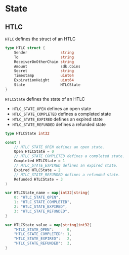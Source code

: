 <!--
order: 1
-->

# State

## HTLC

`HTLC` defines the struct of an HTLC

```go
type HTLC struct {
    Sender               string
    To                   string
    ReceiverOnOtherChain string
    Amount               sdk.Coins
    Secret               string
    Timestamp            uint64
    ExpirationHeight     uint64
    State                HTLCState
}
```

`HTLCState` defines the state of an HTLC

- `HTLC_STATE_OPEN` defines an open state
- `HTLC_STATE_COMPLETED` defines a completed state
- `HTLC_STATE_EXPIRED` defines an expired state
- `HTLC_STATE_REFUNDED` defines a refunded state

```go
type HTLCState int32

const (
    // HTLC_STATE_OPEN defines an open state.
    Open HTLCState = 0
    // HTLC_STATE_COMPLETED defines a completed state.
    Completed HTLCState = 1
    // HTLC_STATE_EXPIRED defines an expired state.
    Expired HTLCState = 2
    // HTLC_STATE_REFUNDED defines a refunded state.
    Refunded HTLCState = 3
)

var HTLCState_name = map[int32]string{
    0: "HTLC_STATE_OPEN",
    1: "HTLC_STATE_COMPLETED",
    2: "HTLC_STATE_EXPIRED",
    3: "HTLC_STATE_REFUNDED",
}

var HTLCState_value = map[string]int32{
    "HTLC_STATE_OPEN":      0,
    "HTLC_STATE_COMPLETED": 1,
    "HTLC_STATE_EXPIRED":   2,
    "HTLC_STATE_REFUNDED":  3,
}
```
